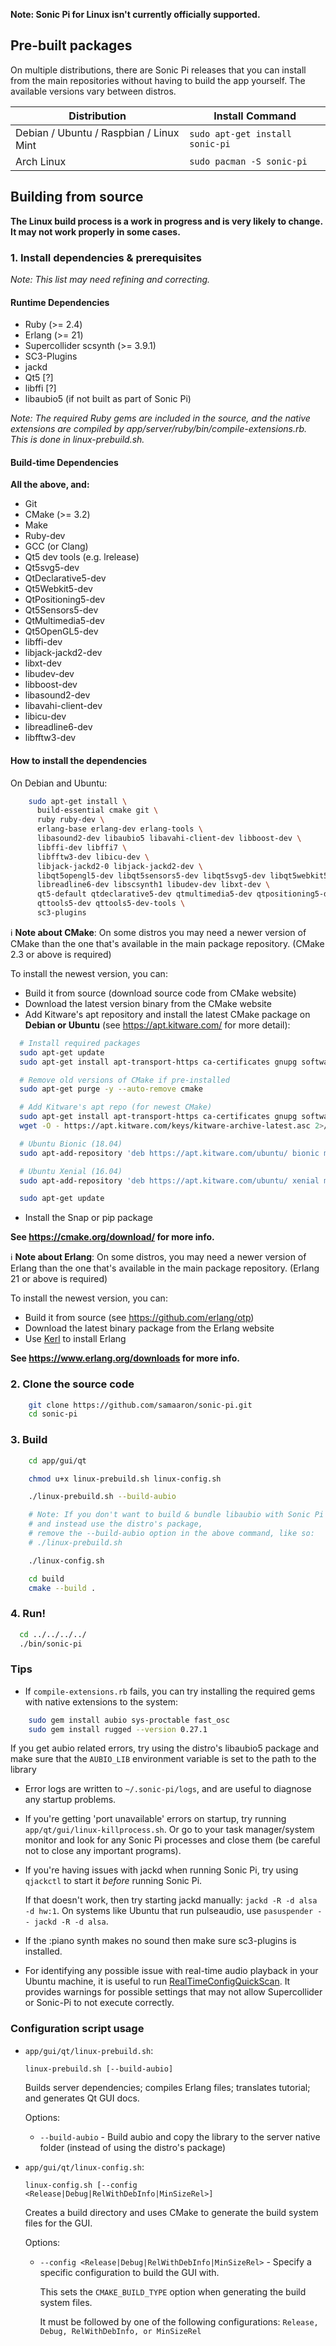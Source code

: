 **Note: Sonic Pi for Linux isn't currently officially supported.**

## Pre-built packages

On multiple distributions, there are Sonic Pi releases that you can install from the main
repositories without having to build the app yourself. The available versions vary between distros.

| Distribution | Install Command |
|---|---|
| Debian / Ubuntu / Raspbian / Linux Mint | `sudo apt-get install sonic-pi` |
| Arch Linux | `sudo pacman -S sonic-pi` |

## Building from source

**The Linux build process is a work in progress and is very likely to change. It may not work properly in some cases.**

### 1. Install dependencies & prerequisites

_Note: This list may need refining and correcting._

#### Runtime Dependencies

* Ruby (>= 2.4)
* Erlang (>= 21)
* Supercollider scsynth (>= 3.9.1)
* SC3-Plugins
* jackd
* Qt5 [?]
* libffi [?]
* libaubio5 (if not built as part of Sonic Pi)

_Note: The required Ruby gems are included in the source, and the native extensions are compiled by app/server/ruby/bin/compile-extensions.rb. This is done in linux-prebuild.sh._

#### Build-time Dependencies

**All the above, and:**

* Git
* CMake (>= 3.2)
* Make
* Ruby-dev
* GCC (or Clang)
* Qt5 dev tools (e.g. lrelease)
* Qt5svg5-dev
* QtDeclarative5-dev
* Qt5Webkit5-dev
* QtPositioning5-dev
* Qt5Sensors5-dev
* QtMultimedia5-dev
* Qt5OpenGL5-dev
* libffi-dev
* libjack-jackd2-dev
* libxt-dev
* libudev-dev
* libboost-dev
* libasound2-dev
* libavahi-client-dev
* libicu-dev
* libreadline6-dev
* libfftw3-dev

#### How to install the dependencies

On Debian and Ubuntu:

```bash
    sudo apt-get install \
      build-essential cmake git \
      ruby ruby-dev \
      erlang-base erlang-dev erlang-tools \
      libasound2-dev libaubio5 libavahi-client-dev libboost-dev \
      libffi-dev libffi7 \
      libfftw3-dev libicu-dev \
      libjack-jackd2-0 libjack-jackd2-dev \
      libqt5opengl5-dev libqt5sensors5-dev libqt5svg5-dev libqt5webkit5-dev \
      libreadline6-dev libscsynth1 libudev-dev libxt-dev \
      qt5-default qtdeclarative5-dev qtmultimedia5-dev qtpositioning5-dev \
      qttools5-dev qttools5-dev-tools \
      sc3-plugins
```

:information_source: **Note about CMake**: On some distros you may need a newer version of CMake
than the one that's available in the main package repository. (CMake 2.3 or above is required)

To install the newest version, you can:

* Build it from source (download source code from CMake website)
* Download the latest version binary from the CMake website
* Add Kitware's apt repository and install the latest CMake package on **Debian or Ubuntu** (see https://apt.kitware.com/ for more detail):

```bash
  # Install required packages
  sudo apt-get update
  sudo apt-get install apt-transport-https ca-certificates gnupg software-properties-common wget

  # Remove old versions of CMake if pre-installed
  sudo apt-get purge -y --auto-remove cmake

  # Add Kitware's apt repo (for newest CMake)
  sudo apt-get install apt-transport-https ca-certificates gnupg software-properties-common wget
  wget -O - https://apt.kitware.com/keys/kitware-archive-latest.asc 2>/dev/null | sudo apt-key add -

  # Ubuntu Bionic (18.04)
  sudo apt-add-repository 'deb https://apt.kitware.com/ubuntu/ bionic main'

  # Ubuntu Xenial (16.04)
  sudo apt-add-repository 'deb https://apt.kitware.com/ubuntu/ xenial main'

  sudo apt-get update
```

* Install the Snap or pip package

**See https://cmake.org/download/ for more info.**
  
:information_source: **Note about Erlang**: On some distros, you may need a newer version of Erlang
than the one that's available in the main package repository. (Erlang 21 or above is required)
  
To install the newest version, you can:

* Build it from source (see https://github.com/erlang/otp)
* Download the latest binary package from the Erlang website
* Use [Kerl](https://github.com/kerl/kerl) to install Erlang

**See https://www.erlang.org/downloads for more info.**

### 2. Clone the source code

```bash
    git clone https://github.com/samaaron/sonic-pi.git
    cd sonic-pi
```

### 3. Build

```bash
    cd app/gui/qt

    chmod u+x linux-prebuild.sh linux-config.sh

    ./linux-prebuild.sh --build-aubio

    # Note: If you don't want to build & bundle libaubio with Sonic Pi
    # and instead use the distro's package,
    # remove the --build-aubio option in the above command, like so:
    # ./linux-prebuild.sh

    ./linux-config.sh

    cd build
    cmake --build .
```

### 4. Run!

```bash
  cd ../../../../
  ./bin/sonic-pi
```

### Tips

* If `compile-extensions.rb` fails, you can try installing the required gems with native extensions to the system:

```bash
    sudo gem install aubio sys-proctable fast_osc
    sudo gem install rugged --version 0.27.1
```

  If you get aubio related errors, try using the distro's libaubio5 package and make sure that the
  `AUBIO_LIB` environment variable is set to the path to the library

* Error logs are written to `~/.sonic-pi/logs`, and are useful to diagnose any startup problems.

* If you're getting 'port unavailable' errors on startup, try running
  `app/qt/gui/linux-killprocess.sh`. Or go to your task manager/system monitor and look for any Sonic
  Pi processes and close them (be careful not to close any important programs).

* If you're having issues with jackd when running Sonic Pi, try using `qjackctl` to start it *before* running Sonic Pi.

  If that doesn't work, then try starting jackd manually: `jackd -R -d alsa -d hw:1`.
  On systems like Ubuntu that run pulseaudio, use `pasuspender -- jackd -R -d alsa`.

* If the :piano synth makes no sound then make sure sc3-plugins is installed.

* For identifying any possible issue with real-time audio playback in your Ubuntu machine, it is
  useful to run [RealTimeConfigQuickScan](https://github.com/raboof/realtimeconfigquickscan). It
  provides warnings for possible settings that may not allow Supercollider or Sonic-Pi to not
  execute correctly.

### Configuration script usage

* `app/gui/qt/linux-prebuild.sh`:

    `linux-prebuild.sh [--build-aubio]`

    Builds server dependencies; compiles Erlang files; translates tutorial; and generates Qt GUI docs.

    Options:

    * `--build-aubio` - Build aubio and copy the library to the server native folder (instead of using the distro's package)


* `app/gui/qt/linux-config.sh`:

    `linux-config.sh [--config <Release|Debug|RelWithDebInfo|MinSizeRel>]`

    Creates a build directory and uses CMake to generate the build system files for the GUI.

    Options:

    * `--config <Release|Debug|RelWithDebInfo|MinSizeRel>` - Specify a specific configuration to build the GUI with.

      This sets the `CMAKE_BUILD_TYPE` option when generating the build system files.

      It must be followed by one of the following configurations: `Release, Debug, RelWithDebInfo, or MinSizeRel`

